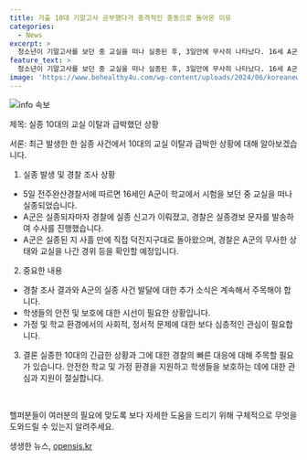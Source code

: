 ```yaml
---
title: 가출 10대 기말고사 공부했다가 충격적인 충동으로 돌아온 이유
categories:
  - News
excerpt: >
  청소년이 기말고사를 보던 중 교실을 떠나 실종된 후, 3일만에 무사히 나타났다. 16세 A군은 경찰에 따르면 시험 중인 학교에서 갑작스럽게 떠났고, 실종 신고를 받은 경찰은 신속히 조치를 취했다. A군은 덕진지구대로 직접 나타나며 안전한 상태임을 확인했고, 경찰은 사건에 대한 추가 조사를 진행할 예정이다. 
feature_text: >
  청소년이 기말고사를 보던 중 교실을 떠나 실종된 후, 3일만에 무사히 나타났다. 16세 A군은 경찰에 따르면 시험 중인 학교에서 갑작스럽게 떠났고, 실종 신고를 받은 경찰은 신속히 조치를 취했다. A군은 덕진지구대로 직접 나타나며 안전한 상태임을 확인했고, 경찰은 사건에 대한 추가 조사를 진행할 예정이다. 
image: 'https://www.behealthy4u.com/wp-content/uploads/2024/06/koreanews.jpg'
---
```


<p><img src="https://www.behealthy4u.com/wp-content/uploads/2024/06/koreanews.jpg" alt="info 속보" /></p>

<p>제목: 실종 10대의 교실 이탈과 급박했던 상황</p>

<p>서론:
최근 발생한 한 실종 사건에서 10대의 교실 이탈과 급박한 상황에 대해 알아보겠습니다.</p>

<ol>
<li>실종 발생 및 경찰 조사 상황</li>
</ol>

<ul>
<li>5일 전주완산경찰서에 따르면 16세인 A군이 학교에서 시험을 보던 중 교실을 떠나 실종되었습니다.</li>
<li>A군은 실종되자마자 경찰에 실종 신고가 이뤄졌고, 경찰은 실종경보 문자를 발송하여 수사를 진행했습니다.</li>
<li>A군은 실종된 지 사흘 만에 직접 덕진지구대로 돌아왔으며, 경찰은 A군의 무사한 상태와 교실을 나간 경위 등을 확인할 예정입니다.</li>
</ul>

<ol start="2">
<li>중요한 내용</li>
</ol>

<ul>
<li>경찰 조사 결과와 A군의 실종 사건 발달에 대한 추가 소식은 계속해서 주목해야 합니다. </li>
<li>학생들의 안전 및 보호에 대한 시선이 필요한 상황입니다.</li>
<li>가정 및 학교 환경에서의 사회적, 정서적 문제에 대한 보다 심층적인 관심이 필요합니다.</li>
</ul>

<ol start="3">
<li>결론
실종한 10대의 긴급한 상황과 그에 대한 경찰의 빠른 대응에 대해 주목할 필요가 있습니다. 안전한 학교 및 가정 환경을 지원하고 학생들을 보호하는 데에 대한 관심과 지원이 절실합니다.</li>
</ol>

<p data-ke-size="size16">&nbsp;</p>

<p>헬퍼분들이 여러분의 필요에 맞도록 보다 자세한 도움을 드리기 위해 구체적으로 무엇을 도와드릴 수 있는지 알려주세요.</p>
생생한 뉴스, <a href="https://opensis.kr" rel="dofollow">opensis.kr</a>


